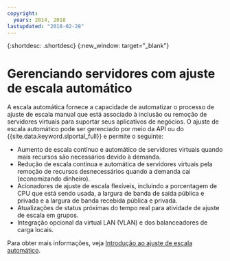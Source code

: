 ```yaml
---
copyright:
  years: 2014, 2018
lastupdated: "2018-02-28"
---
```


{:shortdesc: .shortdesc}
{:new_window: target="_blank"}

# Gerenciando servidores com ajuste de escala automático

A escala automática fornece a capacidade de automatizar o processo de ajuste de escala manual que está associado à inclusão ou remoção de servidores virtuais para suportar seus aplicativos de negócios. O ajuste de escala automático pode ser gerenciado por meio da API ou do {{site.data.keyword.slportal_full}} e permite o seguinte:

* Aumento de escala contínuo e automático de servidores virtuais quando mais recursos são necessários devido à demanda.
* Redução de escala contínua e automática de servidores virtuais pela remoção de recursos desnecessários quando a demanda cai (economizando dinheiro).
* Acionadores de ajuste de escala flexíveis, incluindo a porcentagem de CPU que está sendo usada, a largura de banda de saída pública e privada e a largura de banda recebida pública e privada.
* Atualizações de status próximas do tempo real para atividade de ajuste de escala em grupos.
* Integração opcional da virtual LAN (VLAN) e dos balanceadores de carga locais.

Para obter mais informações, veja [Introdução ao ajuste de escala automático](/docs/infrastructure/SLautoscale/index.html).
